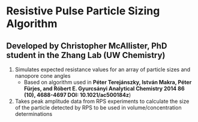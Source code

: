 # Resistive Pulse Particle Sizing Algorithm

## Developed by Christopher McAllister, PhD student in the Zhang Lab (UW Chemistry) 

1. Simulates expected resistance values for an array of particle sizes and nanopore cone angles 
    * Based on algorithm used in **Péter Terejánszky, István Makra, Péter Fürjes, and Róbert E. Gyurcsányi Analytical Chemistry 2014 86 (10), 4688-4697 DOI: 10.1021/ac500184z**)
2. Takes peak amplitude data from RPS experiments to calculate the size of the particle detected by RPS to be used in volume/concentration determinations
